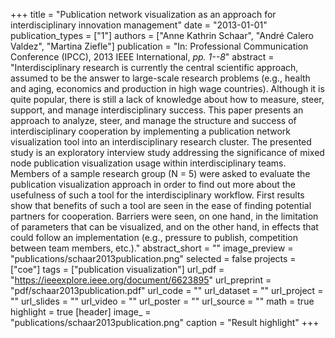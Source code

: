 +++
title = "Publication network visualization as an approach for interdisciplinary innovation management"
date = "2013-01-01"
publication_types = ["1"]
authors = ["Anne Kathrin Schaar", "André Calero Valdez", "Martina Ziefle"]
publication = "In: Professional Communication Conference (IPCC), 2013 IEEE International, _pp. 1--8_"
abstract = "Interdisciplinary research is currently the central scientific approach, assumed to be the answer to large-scale research problems (e.g., health and aging, economics and production in high wage countries). Although it is quite popular, there is still a lack of knowledge about how to measure, steer, support, and manage interdisciplinary success. This paper presents an approach to analyze, steer, and manage the structure and success of interdisciplinary cooperation by implementing a publication network visualization tool into an interdisciplinary research cluster. The presented study is an exploratory interview study addressing the significance of mixed node publication visualization usage within interdisciplinary teams. Members of a sample research group (N = 5) were asked to evaluate the publication visualization approach in order to find out more about the usefulness of such a tool for the interdisciplinary workflow. First results show that benefits of such a tool are seen in the ease of finding potential partners for cooperation. Barriers were seen, on one hand, in the limitation of parameters that can be visualized, and on the other hand, in effects that could follow an implementation (e.g., pressure to publish, competition between team members, etc.)."
abstract_short = ""
image_preview = "publications/schaar2013publication.png"
selected = false
projects = ["coe"]
tags = ["publication visualization"]
url_pdf = "https://ieeexplore.ieee.org/document/6623895"
url_preprint = "pdf/schaar2013publication.pdf"
url_code = ""
url_dataset = ""
url_project = ""
url_slides = ""
url_video = ""
url_poster = ""
url_source = ""
math = true
highlight = true
[header]
image_ = "publications/schaar2013publication.png"
caption = "Result highlight"
+++
